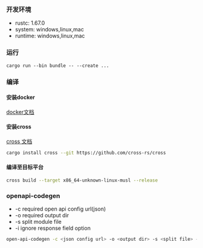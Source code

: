 ### 开发环境

- rustc: 1.67.0
- system: windows,linux,mac
- runtime: windows,linux,mac

### 运行

```
cargo run --bin bundle -- --create ...
```

### 编译

#### 安装docker

[docker文档](https://docs.docker.com/get-docker/)

#### 安装cross

[cross 文档](https://github.com/cross-rs/cross)

```bash
cargo install cross --git https://github.com/cross-rs/cross
```
#### 编译至目标平台

```bash
cross build --target x86_64-unknown-linux-musl --release
```

### openapi-codegen

- -c required open api config url(json)
- -o required output dir
- -s split module file
- -i ignore response field option

```bash
open-api-codegen -c <json config url> -o <output dir> -s <split file> -i <ignore option>
```